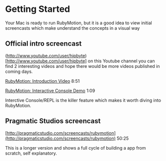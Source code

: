 
# Getting Started

Your Mac is ready to run RubyMotion, but it is a good idea to view initial screencasts which make understand the concepts in a visual way


## Official intro screencast

(http://www.youtube.com/user/hipbyte)[http://www.youtube.com/user/hipbyte] on this Youtube channel you can find 2 interesting videos and hope there would be more videos published in coming days.

[RubyMotion: Introduction Video](http://www.youtube.com/watch?v=t_M2wQYRzwQ) 8:51

[RubyMotion: Interactive Console Demo](http://www.youtube.com/watch?v=rejYKzLglSE) 1:09

Interctive Console/REPL is the killer feature which makes it worth diving into RubyMotion.


## Pragmatic Studios screencast

[http://pragmaticstudio.com/screencasts/rubymotion](http://pragmaticstudio.com/screencasts/rubymotion) 50:25

This is a longer version and shows a full cycle of building a app from scratch, self explanatory.



